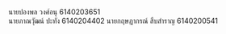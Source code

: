 <br />นายปองพล วงศ์อนุ 6140203651 <br />
นายภาณวุัฒน์ ปะทัง 6140204402
นายกฤษฎากรณ์ สืบสำราญ 6140200541
